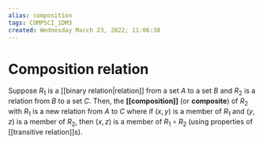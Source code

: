```yaml
---
alias: composition
tags: COMPSCI_1DM3
created: Wednesday March 23, 2022; 11:06:38 
---
```

# Composition relation
Suppose $R_1$ is a [[binary relation|relation]] from a set $A$ to a set $B$ and $R_2$ is a relation from $B$ to a set $C$. Then, the **[[composition]]** (or **composite**) of $R_2$ with $R_1$ is a new relation from $A$ to $C$ where if $(x, y)$ is a member of $R_1$ and $(y, z)$ is a member of $R_2$, then $(x, z)$ is a member of $R_1\circ R_2$ (using properties of [[transitive relation]]s). 